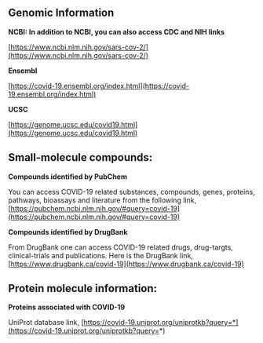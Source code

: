 ## Genomic Information

**NCBI: In addition to NCBI, you can also access CDC and NIH links**

[https://www.ncbi.nlm.nih.gov/sars-cov-2/](https://www.ncbi.nlm.nih.gov/sars-cov-2/)


**Ensembl**

[https://covid-19.ensembl.org/index.html](https://covid-19.ensembl.org/index.html)

**UCSC**

[https://genome.ucsc.edu/covid19.html](https://genome.ucsc.edu/covid19.html)


## Small-molecule compounds: 

**Compounds identified by PubChem**

You can access COVID-19 related substances, compounds, genes, proteins, pathways, bioassays and literature from the following link,
[https://pubchem.ncbi.nlm.nih.gov/#query=covid-19](https://pubchem.ncbi.nlm.nih.gov/#query=covid-19)

**Compounds identified by DrugBank**

From DrugBank one can access COVID-19 related drugs, drug-targts, clinical-trials and publications. Here is the DrugBank link,
[https://www.drugbank.ca/covid-19](https://www.drugbank.ca/covid-19)


## Protein molecule information:

**Proteins associated with COVID-19**

UniProt database link, 
[https://covid-19.uniprot.org/uniprotkb?query=*](https://covid-19.uniprot.org/uniprotkb?query=*)

